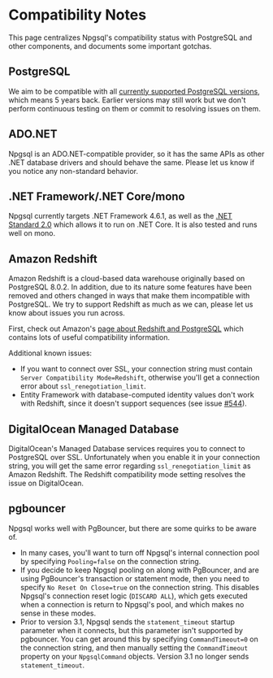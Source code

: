# Compatibility Notes

This page centralizes Npgsql's compatibility status with PostgreSQL and other components, and documents some important gotchas.

## PostgreSQL

We aim to be compatible with all [currently supported PostgreSQL versions](http://www.postgresql.org/support/versioning/), which means 5 years back.
Earlier versions may still work but we don't perform continuous testing on them or commit to resolving issues on them.

## ADO.NET

Npgsql is an ADO.NET-compatible provider, so it has the same APIs as other .NET database drivers and should behave the same.
Please let us know if you notice any non-standard behavior.

## .NET Framework/.NET Core/mono

Npgsql currently targets .NET Framework 4.6.1, as well as the [.NET Standard 2.0](https://docs.microsoft.com/en-us/dotnet/standard/net-standard) which allows it to run on .NET Core. It is also tested and runs well on mono.

## Amazon Redshift

Amazon Redshift is a cloud-based data warehouse originally based on PostgreSQL 8.0.2.
In addition, due to its nature some features have been removed and others changed in ways that make them incompatible with PostgreSQL.
We try to support Redshift as much as we can, please let us know about issues you run across.

First, check out Amazon's [page about Redshift and PostgreSQL](http://docs.aws.amazon.com/redshift/latest/dg/c_redshift-and-postgres-sql.html) which
contains lots of useful compatibility information.

Additional known issues:

* If you want to connect over SSL, your connection string must contain `Server Compatibility Mode=Redshift`, otherwise you'll get a connection
  error about `ssl_renegotiation_limit`.
* Entity Framework with database-computed identity values don't work with Redshift, since it doesn't support sequences
(see issue [#544](https://github.com/npgsql/npgsql/issues/544)).

## DigitalOcean Managed Database

DigitalOcean's Managed Database services requires you to connect to PostgreSQL over SSL.  Unfortunately when you enable it in your connection string, you will get the same error regarding `ssl_renegotiation_limit` as Amazon Redshift.  The Redshift compatibility mode setting resolves the issue on DigitalOcean.

## pgbouncer

Npgsql works well with PgBouncer, but there are some quirks to be aware of.

* In many cases, you'll want to turn off Npgsql's internal connection pool by specifying `Pooling=false` on the connection string.
* If you decide to keep Npgsql pooling on along with PgBouncer, and are using PgBouncer's transaction or statement mode, then you  need to specify `No Reset On Close=true` on the connection string. This disables Npgsql's connection reset logic (`DISCARD ALL`), which gets executed when a connection is return to Npgsql's pool, and which makes no sense in these modes.
* Prior to version 3.1, Npgsql sends the `statement_timeout` startup parameter when it connects, but this parameter isn't supported by pgbouncer.
  You can get around this by specifying `CommandTimeout=0` on the connection string, and then manually setting the `CommandTimeout`
  property on your `NpgsqlCommand` objects. Version 3.1 no longer sends `statement_timeout`.
